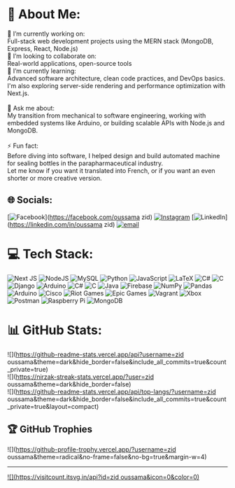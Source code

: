 # 💫 About Me:
🔭 I’m currently working on:<br>Full-stack web development projects using the MERN stack (MongoDB, Express, React, Node.js)<br>🤝 I’m looking to collaborate on:<br>Real-world applications, open-source tools<br>🌱 I’m currently learning:<br>Advanced software architecture, clean code practices, and DevOps basics. I'm also exploring server-side rendering and performance optimization with Next.js.<br><br>💬 Ask me about:<br>My transition from mechanical to software engineering, working with embedded systems like Arduino, or building scalable APIs with Node.js and MongoDB.<br><br>⚡ Fun fact:<br>Before diving into software, I helped design and build automated machine for sealing bottles in the parapharmaceutical industry.<br>Let me know if you want it translated into French, or if you want an even shorter or more creative version.<br>


## 🌐 Socials:
[![Facebook](https://img.shields.io/badge/Facebook-%231877F2.svg?logo=Facebook&logoColor=white)](https://facebook.com/oussama zid) [![Instagram](https://img.shields.io/badge/Instagram-%23E4405F.svg?logo=Instagram&logoColor=white)](https://instagram.com/__zid0ussama__) [![LinkedIn](https://img.shields.io/badge/LinkedIn-%230077B5.svg?logo=linkedin&logoColor=white)](https://linkedin.com/in/oussama zid) [![email](https://img.shields.io/badge/Email-D14836?logo=gmail&logoColor=white)](mailto:oussamazid30@gmail.com) 

# 💻 Tech Stack:
![Next JS](https://img.shields.io/badge/Next-black?style=for-the-badge&logo=next.js&logoColor=white) ![NodeJS](https://img.shields.io/badge/node.js-6DA55F?style=for-the-badge&logo=node.js&logoColor=white) ![MySQL](https://img.shields.io/badge/mysql-4479A1.svg?style=for-the-badge&logo=mysql&logoColor=white) ![Python](https://img.shields.io/badge/python-3670A0?style=for-the-badge&logo=python&logoColor=ffdd54) ![JavaScript](https://img.shields.io/badge/javascript-%23323330.svg?style=for-the-badge&logo=javascript&logoColor=%23F7DF1E) ![LaTeX](https://img.shields.io/badge/latex-%23008080.svg?style=for-the-badge&logo=latex&logoColor=white) ![C#](https://img.shields.io/badge/c%23-%23239120.svg?style=for-the-badge&logo=csharp&logoColor=white) ![C](https://img.shields.io/badge/c-%2300599C.svg?style=for-the-badge&logo=c&logoColor=white) ![Django](https://img.shields.io/badge/django-%23092E20.svg?style=for-the-badge&logo=django&logoColor=white) ![Arduino](https://img.shields.io/badge/-Arduino-00979D?style=for-the-badge&logo=Arduino&logoColor=white) ![C#](https://img.shields.io/badge/c%23-%23239120.svg?style=for-the-badge&logo=csharp&logoColor=white) ![C](https://img.shields.io/badge/c-%2300599C.svg?style=for-the-badge&logo=c&logoColor=white) ![Java](https://img.shields.io/badge/java-%23ED8B00.svg?style=for-the-badge&logo=openjdk&logoColor=white) ![Firebase](https://img.shields.io/badge/firebase-a08021?style=for-the-badge&logo=firebase&logoColor=ffcd34) ![NumPy](https://img.shields.io/badge/numpy-%23013243.svg?style=for-the-badge&logo=numpy&logoColor=white) ![Pandas](https://img.shields.io/badge/pandas-%23150458.svg?style=for-the-badge&logo=pandas&logoColor=white) ![Arduino](https://img.shields.io/badge/-Arduino-00979D?style=for-the-badge&logo=Arduino&logoColor=white) ![Cisco](https://img.shields.io/badge/cisco-%23049fd9.svg?style=for-the-badge&logo=cisco&logoColor=black) ![Riot Games](https://img.shields.io/badge/riotgames-D32936.svg?style=for-the-badge&logo=riotgames&logoColor=white) ![Epic Games](https://img.shields.io/badge/epicgames-%23313131.svg?style=for-the-badge&logo=epicgames&logoColor=white) ![Vagrant](https://img.shields.io/badge/vagrant-%231563FF.svg?style=for-the-badge&logo=vagrant&logoColor=white) ![Xbox](https://img.shields.io/badge/xbox-%23107C10.svg?style=for-the-badge&logo=xbox&logoColor=white) ![Postman](https://img.shields.io/badge/Postman-FF6C37?style=for-the-badge&logo=postman&logoColor=white) ![Raspberry Pi](https://img.shields.io/badge/-Raspberry_Pi-C51A4A?style=for-the-badge&logo=Raspberry-Pi) ![MongoDB](https://img.shields.io/badge/MongoDB-%234ea94b.svg?style=for-the-badge&logo=mongodb&logoColor=white)
# 📊 GitHub Stats:
![](https://github-readme-stats.vercel.app/api?username=zid oussama&theme=dark&hide_border=false&include_all_commits=true&count_private=true)<br/>
![](https://nirzak-streak-stats.vercel.app/?user=zid oussama&theme=dark&hide_border=false)<br/>
![](https://github-readme-stats.vercel.app/api/top-langs/?username=zid oussama&theme=dark&hide_border=false&include_all_commits=true&count_private=true&layout=compact)

## 🏆 GitHub Trophies
![](https://github-profile-trophy.vercel.app/?username=zid oussama&theme=radical&no-frame=false&no-bg=true&margin-w=4)

---
[![](https://visitcount.itsvg.in/api?id=zid oussama&icon=0&color=0)](https://visitcount.itsvg.in)

<!-- Proudly created with GPRM ( https://gprm.itsvg.in ) -->
